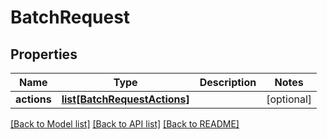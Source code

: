 # BatchRequest

## Properties
Name | Type | Description | Notes
------------ | ------------- | ------------- | -------------
**actions** | [**list[BatchRequestActions]**](BatchRequestActions.md) |  | [optional] 

[[Back to Model list]](../README.md#documentation-for-models) [[Back to API list]](../README.md#documentation-for-api-endpoints) [[Back to README]](../README.md)


